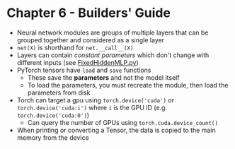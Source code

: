 # Chapter 6 - Builders' Guide

- Neural network modules are groups of multiple layers that can be grouped together and considered as a single layer
- `net(X)` is shorthand for `net.__call__(X)`
- Layers can contain _constant parameters_ which don't change with different inputs (see [FixedHiddenMLP.py](./FixedHiddenMLP.py))
- PyTorch tensors have `load` and `save` functions
  - These save the **parameters** and not the model itself
  - To load the parameters, you must recreate the module, then load the parameters from disk
- Torch can target a gpu using `torch.device('cuda')` or `torch.device('cuda:i')` where `i` is the GPU ID (e.g. `torch.device('cuda:0')`)
  - Can query the number of GPUs using `torch.cuda.device_count()`
- When printing or converting a Tensor, the data is copied to the main memory from the device